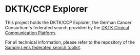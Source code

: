 # DKTK/CCP Explorer

This project holds the DKTK/CCP Explorer, the German Cancer Consortium's federated search provided by the [DKTK Clinical Communication Platform](https://dktk.dkfz.de/en/clinical-platform).

For all technical information, please refer to the repository of the [Samply.Lens federated search toolkit](https://github.com/samply/lens).